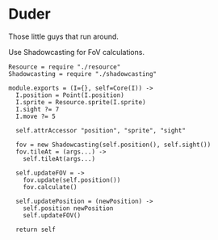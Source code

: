 Duder
=====

Those little guys that run around.

Use Shadowcasting for FoV calculations.

    Resource = require "./resource"
    Shadowcasting = require "./shadowcasting"

    module.exports = (I={}, self=Core(I)) ->
      I.position = Point(I.position)
      I.sprite = Resource.sprite(I.sprite)
      I.sight ?= 7
      I.move ?= 5

      self.attrAccessor "position", "sprite", "sight"

      fov = new Shadowcasting(self.position(), self.sight())
      fov.tileAt = (args...) ->
        self.tileAt(args...)

      self.updateFOV = ->
        fov.update(self.position())
        fov.calculate()

      self.updatePosition = (newPosition) ->
        self.position newPosition
        self.updateFOV()

      return self
